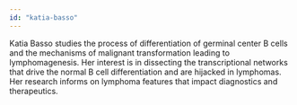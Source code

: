 ```yaml
---
id: "katia-basso"
---
```


Katia Basso studies the process of differentiation of germinal center B cells and the mechanisms of malignant transformation leading to lymphomagenesis. Her interest is in dissecting the transcriptional networks that drive the normal B cell differentiation and are hijacked in lymphomas. Her research informs on lymphoma features that impact diagnostics and therapeutics.
